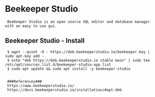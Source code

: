 Beekeeper Studio 
=====

     BeeKeeper Studio is an open source SQL editor and database manager with an easy to use gui.     

Beekeeper Studio - Install
--------------------------

     $ wget --quiet -O - https://deb.beekeeperstudio.io/beekeeper.key | sudo apt-key add - 
     $ echo "deb https://deb.beekeeperstudio.io stable main" | sudo tee /etc/apt/sources.list.d/beekeeper-studio-app.list 
     $ sudo apt update && sudo apt install -y beekeeper-studio


     ###References###
     https://www.beekeeperstudio.io/
     https://docs.beekeeperstudio.io/installation/#apt-deb 